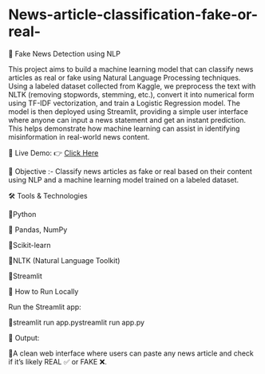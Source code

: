 # News-article-classification-fake-or-real-

📰 Fake News Detection using NLP

This project aims to build a machine learning model that can classify news articles as real or fake using Natural Language Processing techniques. Using a labeled dataset collected from Kaggle, we preprocess the text with NLTK (removing stopwords, stemming, etc.), convert it into numerical form using TF-IDF vectorization, and train a Logistic Regression model. The model is then deployed using Streamlit, providing a simple user interface where anyone can input a news statement and get an instant prediction. This helps demonstrate how machine learning can assist in identifying misinformation in real-world news content.

🔗 Live Demo: 👉 [Click Here](https://wfi3ukkgrqyejp5dvepwhr.streamlit.app/)

🎯 Objective :- Classify news articles as fake or real based on their content using NLP and a machine learning model trained on a labeled dataset.

🛠 Tools & Technologies 

🔹Python

🔹 Pandas, NumPy

🔹Scikit-learn

🔹NLTK (Natural Language Toolkit)

🔹Streamlit

🚀 How to Run Locally

Run the Streamlit app:

🔹streamlit run app.pystreamlit run app.py

🚀 Output:

🔹A clean web interface where users can paste any news article and check if it’s likely REAL ✅ or FAKE ❌.
